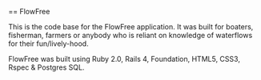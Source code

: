 == FlowFree

This is the code base for the FlowFree application.  It was built for boaters, fisherman, farmers or anybody who is reliant on knowledge of waterflows for their fun/lively-hood.

FlowFree was built using Ruby 2.0, Rails 4, Foundation, HTML5, CSS3, Rspec & Postgres SQL.
